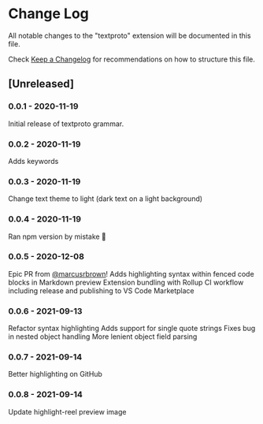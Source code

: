 # Change Log

All notable changes to the "textproto" extension will be documented in this file.

Check [Keep a Changelog](http://keepachangelog.com/) for recommendations on how to structure this file.

## [Unreleased]

### 0.0.1 - 2020-11-19

Initial release of textproto grammar.

### 0.0.2 - 2020-11-19

Adds keywords

### 0.0.3 - 2020-11-19

Change text theme to light (dark text on a light background)

### 0.0.4 - 2020-11-19

Ran npm version by mistake :rocket:

### 0.0.5 - 2020-12-08

Epic PR from [@marcusrbrown](https://github.com/thejustinwalsh/textproto-grammar/pull/5)!
Adds highlighting syntax within fenced code blocks in Markdown preview
Extension bundling with Rollup
CI workflow including release and publishing to VS Code Marketplace

### 0.0.6 - 2021-09-13

Refactor syntax highlighting
Adds support for single quote strings
Fixes bug in nested object handling
More lenient object field parsing

### 0.0.7 - 2021-09-14

Better highlighting on GitHub

### 0.0.8 - 2021-09-14

Update highlight-reel preview image
